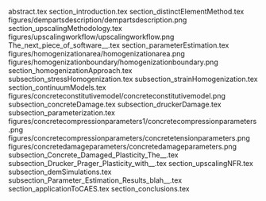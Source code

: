 abstract.tex
section_introduction.tex
section_distinctElementMethod.tex
figures/dempartsdescription/dempartsdescription.png
section_upscalingMethodology.tex
figures/upscalingworkflow/upscalingworkflow.png
The_next_piece_of_software__.tex
section_parameterEstimation.tex
figures/homogenizationarea/homogenizationarea.png
figures/homogenizationboundary/homogenizationboundary.png
section_homogenizationApproach.tex
subsection_stressHomogenization.tex
subsection_strainHomogenization.tex
section_continuumModels.tex
figures/concreteconstitutivemodel/concreteconstitutivemodel.png
subsection_concreteDamage.tex
subsection_druckerDamage.tex
subsection_parameterization.tex
figures/concretecompressionparameters1/concretecompressionparameters.png
figures/concretecompressionparameters/concretetensionparameters.png
figures/concretedamageparameters/concretedamageparameters.png
subsection_Concrete_Damaged_Plasticity_The__.tex
subsection_Drucker_Prager_Plasticity_with__.tex
section_upscalingNFR.tex
subsection_demSimulations.tex
subsection_Parameter_Estimation_Results_blah__.tex
section_applicationToCAES.tex
section_conclusions.tex